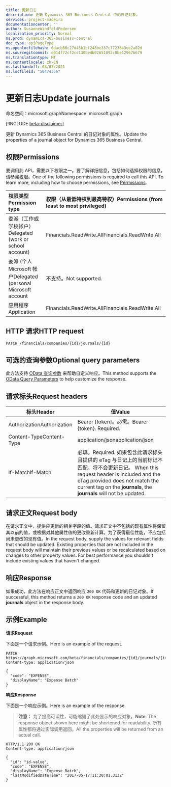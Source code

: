 ```yaml
---
title: 更新日志
description: 更新 Dynamics 365 Business Central 中的日记对象。
services: project-madeira
documentationcenter: ''
author: SusanneWindfeldPedersen
localization_priority: Normal
ms.prod: dynamics-365-business-central
doc_type: apiPageType
ms.openlocfilehash: 6dacb86c27d45b1cf248be337c7723843ee2a02d
ms.sourcegitcommit: d014f72cf2cd130bedb02651092c0be12967b679
ms.translationtype: MT
ms.contentlocale: zh-CN
ms.lasthandoff: 03/05/2021
ms.locfileid: "50474356"
---
```

# <a name="update-journals"></a><span data-ttu-id="a38d6-103">更新日志</span><span class="sxs-lookup"><span data-stu-id="a38d6-103">Update journals</span></span>

<span data-ttu-id="a38d6-104">命名空间：microsoft.graph</span><span class="sxs-lookup"><span data-stu-id="a38d6-104">Namespace: microsoft.graph</span></span>

[!INCLUDE [beta-disclaimer](../../includes/beta-disclaimer.md)]

<span data-ttu-id="a38d6-105">更新 Dynamics 365 Business Central 的日记对象的属性。</span><span class="sxs-lookup"><span data-stu-id="a38d6-105">Update the properties of a journal object for Dynamics 365 Business Central.</span></span>

## <a name="permissions"></a><span data-ttu-id="a38d6-106">权限</span><span class="sxs-lookup"><span data-stu-id="a38d6-106">Permissions</span></span>
<span data-ttu-id="a38d6-p101">要调用此 API，需要以下权限之一。要了解详细信息，包括如何选择权限的信息，请参阅[权限](/graph/permissions-reference)。</span><span class="sxs-lookup"><span data-stu-id="a38d6-p101">One of the following permissions is required to call this API. To learn more, including how to choose permissions, see [Permissions](/graph/permissions-reference).</span></span>

|<span data-ttu-id="a38d6-109">权限类型</span><span class="sxs-lookup"><span data-stu-id="a38d6-109">Permission type</span></span> |<span data-ttu-id="a38d6-110">权限（从最低特权到最高特权）</span><span class="sxs-lookup"><span data-stu-id="a38d6-110">Permissions (from least to most privileged)</span></span>|
|:---------------|:------------------------------------------|
|<span data-ttu-id="a38d6-111">委派（工作或学校帐户）</span><span class="sxs-lookup"><span data-stu-id="a38d6-111">Delegated (work or school account)</span></span>|<span data-ttu-id="a38d6-112">Financials.ReadWrite.All</span><span class="sxs-lookup"><span data-stu-id="a38d6-112">Financials.ReadWrite.All</span></span> |
|<span data-ttu-id="a38d6-113">委派 (个人 Microsoft 帐户</span><span class="sxs-lookup"><span data-stu-id="a38d6-113">Delegated (personal Microsoft account</span></span>|<span data-ttu-id="a38d6-114">不支持。</span><span class="sxs-lookup"><span data-stu-id="a38d6-114">Not supported.</span></span>|
|<span data-ttu-id="a38d6-115">应用程序</span><span class="sxs-lookup"><span data-stu-id="a38d6-115">Application</span></span>|<span data-ttu-id="a38d6-116">Financials.ReadWrite.All</span><span class="sxs-lookup"><span data-stu-id="a38d6-116">Financials.ReadWrite.All</span></span>|

## <a name="http-request"></a><span data-ttu-id="a38d6-117">HTTP 请求</span><span class="sxs-lookup"><span data-stu-id="a38d6-117">HTTP request</span></span>

```
PATCH /financials/companies/{id}/journals/{id}
```

## <a name="optional-query-parameters"></a><span data-ttu-id="a38d6-118">可选的查询参数</span><span class="sxs-lookup"><span data-stu-id="a38d6-118">Optional query parameters</span></span>
<span data-ttu-id="a38d6-119">此方法支持 [OData 查询参数](/graph/query-parameters) 来帮助自定义响应。</span><span class="sxs-lookup"><span data-stu-id="a38d6-119">This method supports the [OData Query Parameters](/graph/query-parameters) to help customize the response.</span></span>

## <a name="request-headers"></a><span data-ttu-id="a38d6-120">请求标头</span><span class="sxs-lookup"><span data-stu-id="a38d6-120">Request headers</span></span>
|<span data-ttu-id="a38d6-121">标头</span><span class="sxs-lookup"><span data-stu-id="a38d6-121">Header</span></span>        |<span data-ttu-id="a38d6-122">值</span><span class="sxs-lookup"><span data-stu-id="a38d6-122">Value</span></span>                    |
|--------------|-------------------------|
|<span data-ttu-id="a38d6-123">Authorization</span><span class="sxs-lookup"><span data-stu-id="a38d6-123">Authorization</span></span> |<span data-ttu-id="a38d6-p102">Bearer {token}。必需。</span><span class="sxs-lookup"><span data-stu-id="a38d6-p102">Bearer {token}. Required.</span></span>|
|<span data-ttu-id="a38d6-126">Content-Type</span><span class="sxs-lookup"><span data-stu-id="a38d6-126">Content-Type</span></span>  |<span data-ttu-id="a38d6-127">application/json</span><span class="sxs-lookup"><span data-stu-id="a38d6-127">application/json</span></span>         |
|<span data-ttu-id="a38d6-128">If-Match</span><span class="sxs-lookup"><span data-stu-id="a38d6-128">If-Match</span></span>      |<span data-ttu-id="a38d6-129">必填。</span><span class="sxs-lookup"><span data-stu-id="a38d6-129">Required.</span></span> <span data-ttu-id="a38d6-130">如果包含此请求标头且提供的 eTag 与日记上的当前标记不匹配，将不会更新日记。 </span><span class="sxs-lookup"><span data-stu-id="a38d6-130">When this request header is included and the eTag provided does not match the current tag on the **journals**, the **journals** will not be updated.</span></span> |

## <a name="request-body"></a><span data-ttu-id="a38d6-131">请求正文</span><span class="sxs-lookup"><span data-stu-id="a38d6-131">Request body</span></span>
<span data-ttu-id="a38d6-p104">在请求正文中，提供应更新的相关字段的值。请求正文中不包括的现有属性将保留其以前的值，或根据对其他属性值的更改重新计算。为了获得最佳性能，不应包括尚未更改的现有值。</span><span class="sxs-lookup"><span data-stu-id="a38d6-p104">In the request body, supply the values for relevant fields that should be updated. Existing properties that are not included in the request body will maintain their previous values or be recalculated based on changes to other property values. For best performance you shouldn't include existing values that haven't changed.</span></span>

## <a name="response"></a><span data-ttu-id="a38d6-135">响应</span><span class="sxs-lookup"><span data-stu-id="a38d6-135">Response</span></span>
<span data-ttu-id="a38d6-136">如果成功，此方法在响应正文中返回响应 `200 OK` 代码和更新的日记对象。</span><span class="sxs-lookup"><span data-stu-id="a38d6-136">If successful, this method returns a `200 OK` response code and an updated **journals** object in the response body.</span></span>

## <a name="example"></a><span data-ttu-id="a38d6-137">示例</span><span class="sxs-lookup"><span data-stu-id="a38d6-137">Example</span></span>

<span data-ttu-id="a38d6-138">**请求**</span><span class="sxs-lookup"><span data-stu-id="a38d6-138">**Request**</span></span>

<span data-ttu-id="a38d6-139">下面是一个请求示例。</span><span class="sxs-lookup"><span data-stu-id="a38d6-139">Here is an example of the request.</span></span>
```http
PATCH https://graph.microsoft.com/beta/financials/companies/{id}/journals/{id}
Content-type: application/json

{
  "code": "EXPENSE",
  "displayName": "Expense Batch"
}
```

<span data-ttu-id="a38d6-140">**响应**</span><span class="sxs-lookup"><span data-stu-id="a38d6-140">**Response**</span></span>

<span data-ttu-id="a38d6-141">下面是一个响应示例。</span><span class="sxs-lookup"><span data-stu-id="a38d6-141">Here is an example of the response.</span></span> 

> <span data-ttu-id="a38d6-142">**注意：** 为了提高可读性，可能缩短了此处显示的响应对象。</span><span class="sxs-lookup"><span data-stu-id="a38d6-142">**Note**: The response object shown here might be shortened for readability.</span></span> <span data-ttu-id="a38d6-143">所有属性都将通过实际调用返回。</span><span class="sxs-lookup"><span data-stu-id="a38d6-143">All the properties will be returned from an actual call.</span></span>

```http
HTTP/1.1 200 OK
Content-type: application/json

{
  "id": "id-value",
  "code": "EXPENSE",
  "displayName": "Expense Batch",
  "lastModifiedDateTime": "2017-05-17T11:30:01.313Z"
}
```



